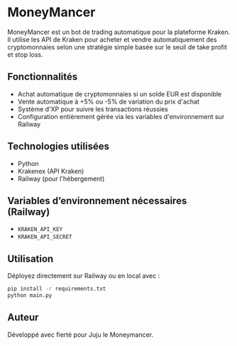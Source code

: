 # MoneyMancer

MoneyMancer est un bot de trading automatique pour la plateforme Kraken. Il utilise les API de Kraken pour acheter et vendre automatiquement des cryptomonnaies selon une stratégie simple basée sur le seuil de take profit et stop loss.

## Fonctionnalités

- Achat automatique de cryptomonnaies si un solde EUR est disponible
- Vente automatique à +5% ou -5% de variation du prix d'achat
- Système d'XP pour suivre les transactions réussies
- Configuration entièrement gérée via les variables d'environnement sur Railway

## Technologies utilisées

- Python
- Krakenex (API Kraken)
- Railway (pour l'hébergement)

## Variables d’environnement nécessaires (Railway)

- `KRAKEN_API_KEY`
- `KRAKEN_API_SECRET`

## Utilisation

Déployez directement sur Railway ou en local avec :
```bash
pip install -r requirements.txt
python main.py
```

## Auteur

Développé avec fierté pour Juju le Moneymancer.
